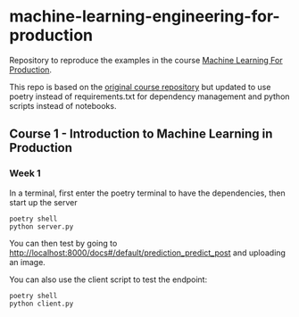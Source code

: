 # machine-learning-engineering-for-production

Repository to reproduce the examples in the course [Machine Learning For Production][mlcourse-link].

This repo is based on the [original course repository][original-repo] but updated to use poetry instead of requirements.txt for dependency management and python scripts instead of notebooks.

[mlcourse-link]: https://www.deeplearning.ai/courses/machine-learning-engineering-for-production-mlops/
[original-repo]: https://github.com/https-deeplearning-ai/machine-learning-engineering-for-production-public

## Course 1 - Introduction to Machine Learning in Production

### Week 1

In a terminal, first enter the poetry terminal to have the dependencies, then start up the server

```shell
poetry shell
python server.py
```

You can then test by going to [http://localhost:8000/docs#/default/prediction_predict_post](http://localhost:8000/docs#/default/prediction_predict_post) and uploading an image.

You can also use the client script to test the endpoint:

```shell
poetry shell
python client.py
```
